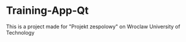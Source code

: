 # Training-App-Qt
This is a project made for "Projekt zespolowy" on Wroclaw University of Technology
